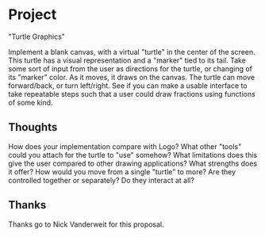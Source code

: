 Project
=======

"Turtle Graphics"

Implement a blank canvas, with a virtual "turtle" in the center of the screen.  This turtle has a visual representation and a "marker" tied to its tail.  Take some sort of input from the user as directions for the turtle, or changing of its "marker" color.  As it moves, it draws on the canvas.  The turtle can move forward/back, or turn left/right.  See if you can make a usable interface to take repeatable steps such that a user could draw fractions using functions of some kind.

Thoughts
--------

How does your implementation compare with Logo?
What other "tools" could you attach for the turtle to "use" somehow?
What limitations does this give the user compared to other drawing applications?  What strengths does it offer?
How would you move from a single "turtle" to more?  Are they controlled together or separately?  Do they interact at all?

Thanks
------

Thanks go to Nick Vanderweit for this proposal.